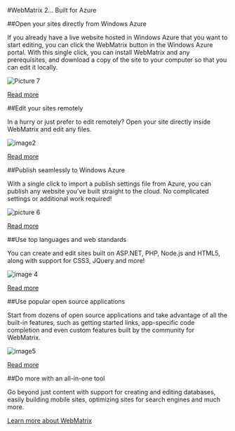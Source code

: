 #WebMatrix 2… Built for Azure

##Open your sites directly from Windows Azure

If you already have a live
website hosted in Windows Azure that you want to start editing, you can click
the WebMatrix button in the Windows Azure portal. With this single click, you
can install WebMatrix and any prerequisites, and download a copy of the site to
your computer so that you can edit it locally.

![Picture 7][1]

<a
href="http://go.microsoft.com/?linkid=9809714">
Read more</a>

##Edit your sites remotely


In a hurry or just prefer to
edit remotely? Open your site directly inside WebMatrix and edit any files.

![image2][2]

<a
href="http://go.microsoft.com/?linkid=9809761">
Read more</a>

##Publish seamlessly to Windows Azure

With a single click to import
a publish settings file from Azure, you can publish any website you’ve built
straight to the cloud. No complicated settings or additional work required!

![picture 6][3]

<a
href="http://go.microsoft.com/?linkid=9809710">
Read more</a>


##Use top languages and web standards

You can create and edit sites
built on ASP.NET, PHP, Node.js and HTML5, along with support for CSS3, JQuery
and more!

![image 4][4]

<a
href="http://go.microsoft.com/?linkid=9809709">
Read more</a>

##Use popular open source applications

Start from dozens of open
source applications and take advantage of all the built-in features, such as
getting started links, app-specific code completion and even custom features
built by the community for WebMatrix.

![image5][5]

<a
href="http://go.microsoft.com/?linkid=9809704">
Read more</a>


##Do more with an all-in-one tool

Go beyond just content with
support for creating and editing databases, easily building mobile sites,
optimizing sites for search engines and much more.

<a
href="http://go.microsoft.com/?linkid=9809702">
Learn more about WebMatrix</a>

[1]: ./media/image001.jpg
[2]: ./media/image002.png
[3]: ./media/image003.jpg
[4]: ./media/image004.jpg
[5]: ./media/image005.jpg

